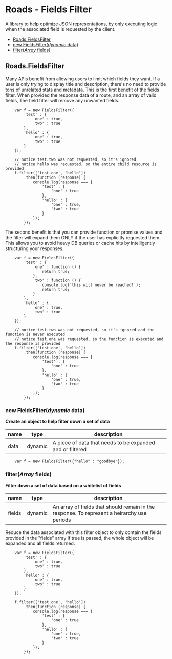 Roads - Fields Filter
==================

A library to help optimize JSON representations, by only executing logic when the associated field is requested by the client.

 - [Roads.FieldsFilter](#roadsfieldsfilter)
  - [new FieldsFilter(*dynamic* data)](#new-fieldsfilterdynamic-data)
  - [filter(*Array* fields)](#filterarray-fields)



  ## Roads.FieldsFilter

Many APIs benefit from allowing users to limit which fields they want. If a user is only trying to display title and description, there's no need to provide tons of unrelated stats and metadata. This is the first benefit of the fields filter. When provided the response data of a route, and an array of valid fields, The field filter will remove any unwanted fields.
```
    var f = new FieldsFilter({
        'test' : {
            'one' : true,
            'two' : true
        },
        'hello' : {
            'one' : true,
            'two' : true
        }
    });

    // notice test.two was not requested, so it's ignored
    // notice hello was requested, so the entire child resource is provided
    f.filter(['test.one', 'hello'])
        .then(function (response) {
            console.log(response === {
                'test' : {
                    'one' : true
                },
                'hello' : {
                    'one' : true,
                    'two' : true
                }
            });
        });
```
The second benefit is that you can provide function or promise values and the filter will expand them ONLY if the user has explicitly requested them. This allows you to avoid heavy DB queries or cache hits by intelligently structuring your responses.
```
    var f = new FieldsFilter({
        'test' : {
            'one' : function () {
                return true;
            },
            'two' : function () {
                console.log('this will never be reached!');
                return true;
            }
        },
        'hello' : {
            'one' : true,
            'two' : true
        }
    });

    // notice test.two was not requested, so it's ignored and the function is never executed
    // notice test.one was requested, so the function is executed and the response is provided
    f.filter(['test.one', 'hello'])
        .then(function (response) {
            console.log(response === {
                'test' : {
                    'one' : true
                },
                'hello' : {
                    'one' : true,
                    'two' : true
                }
            });
        });
```
### new FieldsFilter(*dynamic* data)
**Create an object to help filter down a set of data**

name        | type                               | description
 -----------|------------------------------------|---------------
 data       | dynamic                            | A piece of data that needs to be expanded and or filtered
```
    var f = new FieldsFilter({"hello" : "goodbye"});
```
### filter(*Array* fields)
**Filter down a set of data based on a whitelist of fields**

name        | type                               | description
 -----------|------------------------------------|---------------
 fields     | dynamic                            | An array of fields that should remain in the response. To represent a heirarchy use periods

Reduce the data associated with this filter object to only contain the fields provided in the "fields" array
If true is passed, the whole object will be expanded and all fields returned.
```
    var f = new FieldsFilter({
        'test' : {
            'one' : true,
            'two' : true
        },
        'hello' : {
            'one' : true,
            'two' : true
        }
    });

    f.filter(['test.one', 'hello'])
        .then(function (response) {
            console.log(response === {
                'test' : {
                    'one' : true
                },
                'hello' : {
                    'one' : true,
                    'two' : true
                }
            });
        });
 ```
